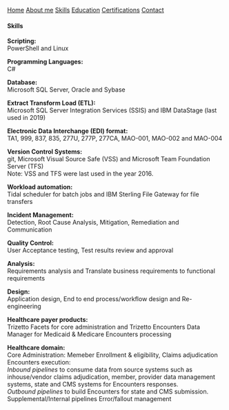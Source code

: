 [Home](/index.md) [About me](/assets/about/about-me.md) [Skills](/assets/skills/skills.md) [Education](/assets/about/education.md) [Certifications](/assets/about/certifications.md)  [Contact](/assets/about/contact-me.md)  


#### **Skills**  

**Scripting:**  
PowerShell and Linux  

**Programming Languages:**  
 C#  

**Database:**  
 Microsoft SQL Server, Oracle and Sybase  

**Extract Transform Load (ETL):**  
 Microsoft SQL Server Integration Services (SSIS) and IBM DataStage (last used in 2019)  

**Electronic Data Interchange (EDI) format:**  
 TA1, 999, 837, 835, 277U, 277P, 277CA, MAO-001, MAO-002 and MAO-004  

**Version Control Systems:**  
 git,  Microsoft Visual Source Safe (VSS) and Microsoft Team Foundation Server (TFS)  
 Note: VSS and TFS were last used in the year 2016.  

**Workload automation:**  
 Tidal scheduler for batch jobs and IBM Sterling File Gateway for file transfers  

**Incident Management:**  
 Detection, Root Cause Analysis, Mitigation, Remediation and Communication  

**Quality Control:**  
 User Acceptance testing, Test results review and approval  

**Analysis:**  
 Requirements analysis  and Translate business requirements to functional requirements  

**Design:**  
 Application design, End to end process/workflow design and Re-engineering  

**Healthcare payer products:**  
 Trizetto Facets for core administration and Trizetto Encounters Data Manager for Medicaid & Medicare Encounters processing

**Healthcare domain:**  
 Core Administration: Memeber Enrollment & eligibility, Claims adjudication  
 Encounters execution:  
     *Inbound pipelines* to consume data from source systems such as inhouse/vendor claims adjudication, member, provider data management systems, state and CMS systems for Encounters responses.  
     *Outbound pipelines* to build Encounters for state and CMS submission.
     Supplemental/Internal pipelines
     Error/fallout management 
